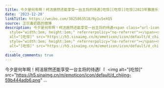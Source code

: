 ```yaml
---
title: 今夕是何年啊！柯洁居然还能享受一台主将的待遇[吃惊][吃惊][吃惊]2023年雅居乐清水湾杯中国围棋甲级联赛常规赛第九轮山西元工弘弈队vs深圳龙华队第一台黄静远vs...
date: '2023-12-20'
linkTitle: https://weibo.com/3825863518/Ny1u5eXQ5
source: 正宗毒奶菇的微博
description: 今夕是何年啊！柯洁居然还能享受一台主将的待遇<span class="url-icon"><img alt="[吃惊]" src="https://h5.sinaimg.cn/m/emoticon/icon/default/d_chijing-59b444adb6.png"
  style="width:1em; height:1em;" referrerpolicy="no-referrer"></span><span class="url-icon"><img
  alt="[吃惊]" src="https://h5.sinaimg.cn/m/emoticon/icon/default/d_chijing-59b444adb6.png"
  style="width:1em; height:1em;" referrerpolicy="no-referrer"></span><span class="url-icon"><img
  alt="[吃惊]" src="https://h5.sinaimg.cn/m/emoticon/icon/default/d_chijing-59b444adb6.png"
  ...
disable_comments: true
---
```

今夕是何年啊！柯洁居然还能享受一台主将的待遇<span class="url-icon"><img alt="[吃惊]" src="https://h5.sinaimg.cn/m/emoticon/icon/default/d_chijing-59b444adb6.png" style="width:1em; height:1em;" referrerpolicy="no-referrer"></span><span class="url-icon"><img alt="[吃惊]" src="https://h5.sinaimg.cn/m/emoticon/icon/default/d_chijing-59b444adb6.png" style="width:1em; height:1em;" referrerpolicy="no-referrer"></span><span class="url-icon"><img alt="[吃惊]" src="https://h5.sinaimg.cn/m/emoticon/icon/default/d_chijing-59b444adb6.png" ...